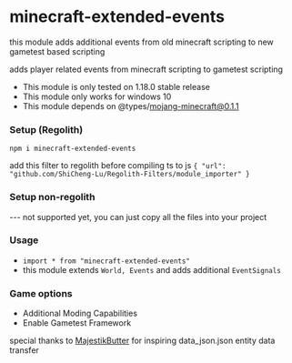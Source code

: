 minecraft-extended-events
========================

this module adds additional events from old minecraft scripting to new gametest based scripting

adds player related events from minecraft scripting to gametest scripting

* This module is only tested on 1.18.0 stable release
* This module only works for windows 10
* This module depends on @types/mojang-minecraft@0.1.1

### Setup (Regolith)

`npm i minecraft-extended-events`

add this filter to regolith before compiling ts to js
`{ "url": "github.com/ShiCheng-Lu/Regolith-Filters/module_importer" }`

### Setup non-regolith 

--- not supported yet, you can just copy all the files into your project

### Usage

* `import * from "minecraft-extended-events"`
* this module extends `World, Events` and adds additional `EventSignals`
 
 ### Game options
 * Additional Moding Capabilities
 * Enable Gametest Framework



special thanks to [MajestikButter](https://github.com/MajestikButter) for inspiring data_json.json entity data transfer
